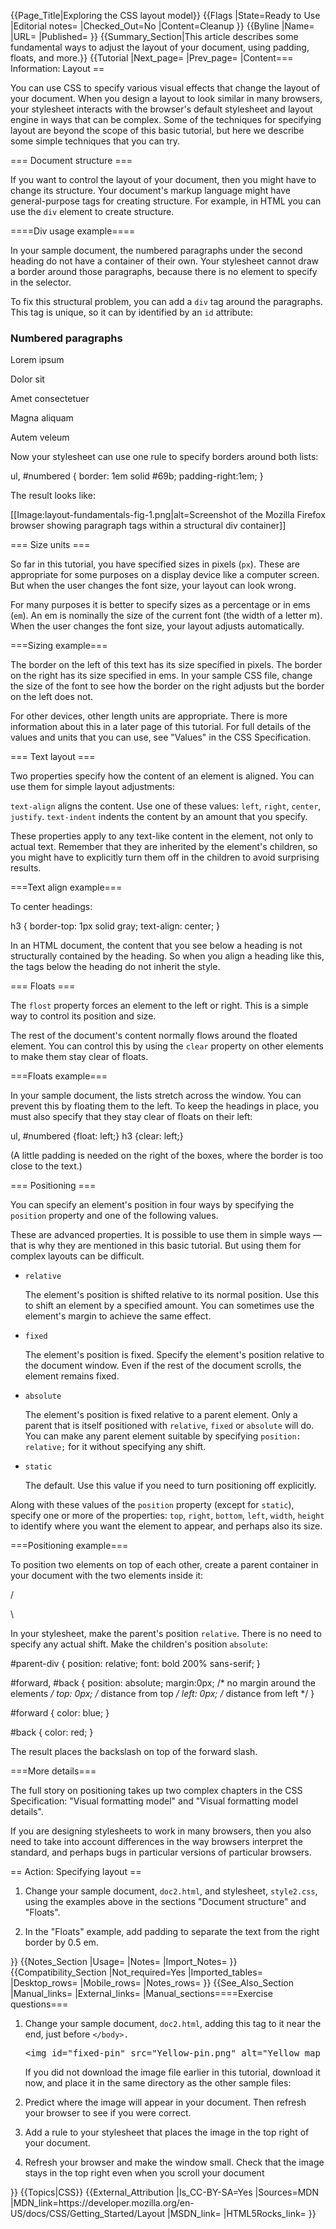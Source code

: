 {{Page_Title|Exploring the CSS layout model}}
{{Flags
|State=Ready to Use
|Editorial notes=
|Checked_Out=No
|Content=Cleanup
}}
{{Byline
|Name=
|URL=
|Published=
}}
{{Summary_Section|This article describes some fundamental ways to adjust the layout of your document, using padding, floats, and more.}}
{{Tutorial
|Next_page=
|Prev_page=
|Content=== Information: Layout ==
 
You can use CSS to specify various visual effects that change the layout of your document. When you design a layout to look similar in many browsers, your stylesheet interacts with the browser's default stylesheet and layout engine in ways that can be complex. Some of the techniques for specifying layout are beyond the scope of this basic tutorial, but here we
describe some simple techniques that you can try.
 
=== Document structure ===
 
If you want to control the layout of your document, then you might have to change its structure. Your document's markup language might have general-purpose tags for creating structure. For example, in HTML you can use the <code>div</code> element to create structure.

====Div usage example====

In your sample document, the numbered paragraphs under the second heading do not have a container of their own. Your stylesheet cannot draw a border around those paragraphs, because there is no element to specify in the selector.
 
To fix this structural problem, you can add a <code>div</code> tag around the paragraphs. This tag is unique, so it can by identified by an <code>id</code> attribute:
 
<syntaxhighlight lang="html5"><h3>Numbered paragraphs</h3>
<div id="numbered">
  <p>Lorem ipsum</p>
  <p>Dolor sit</p>
  <p>Amet consectetuer</p>
  <p>Magna aliquam</p>
  <p>Autem veleum</p>
</div></syntaxhighlight>
 
Now your stylesheet can use one rule to specify borders around both lists:

<syntaxhighlight lang="css">ul, #numbered {
  border: 1em solid #69b;
  padding-right:1em;
}</syntaxhighlight>
 
The result looks like:

[[Image:layout-fundamentals-fig-1.png|alt=Screenshot of the Mozilla Firefox browser showing paragraph tags within a structural div container]]
  
=== Size units ===
 
So far in this tutorial, you have specified sizes in pixels (<code>px</code>). These are appropriate for some purposes on a display device like a computer screen. But when the user changes the font size, your layout can look wrong.

For many purposes it is better to specify sizes as a percentage or in ems (<code>em</code>). An em is nominally the size of the current font (the width of a letter m). When the user changes the font size, your layout adjusts automatically.

===Sizing example===

The border on the left of this text has its size specified in pixels. The border on the right has its size specified in ems. In your 
sample CSS file, change the size of the font to see how the border on the right adjusts but the border on the left does not.
  
For other devices, other length units are appropriate. There is more information about this in a later page of this tutorial. For full details of the values and units that you can use, see "Values" in the CSS Specification.

=== Text layout ===
 
Two properties specify how the content of an element is aligned. You can use them for simple layout adjustments:

<code>text-align</code>
aligns the content. Use one of these values: <code>left</code>, <code>right</code>, <code>center</code>, <code>justify</code>.
<code>text-indent</code>
indents the content by an amount that you specify. 
 
These properties apply to any text-like content in the element, not only to actual text. Remember that they are inherited by the element's children, so you might have to explicitly turn them off in the children to avoid surprising results.

===Text align example===

To center headings:

<syntaxhighlight lang="css">h3 {
  border-top: 1px solid gray;
  text-align: center;
}</syntaxhighlight>
 
In an HTML document, the content that you see below a heading is not structurally contained by the heading. So when you align a heading like this, the tags below the heading do not inherit the style.

=== Floats ===
 
The <code>flost</code> property forces an element to the left or right. This is a simple way to control its position and size.

The rest of the document's content normally flows around the floated element. You can control this by using the <code>clear</code> property on other elements to make them stay clear of floats.
 
===Floats example===
 
In your sample document, the lists stretch across the window. You can prevent this by floating them to the left. To keep the headings in place, you must also specify that they stay clear of floats on their left:

<syntaxhighlight lang="css">ul, #numbered {float: left;}
h3 {clear: left;}</syntaxhighlight>
  
(A little padding is needed on the right of the boxes, where the border is too close to the text.)
 
=== Positioning ===
 
You can specify an element's position in four ways by specifying the <code>position</code> property and one of the following values.
 
These are advanced properties. It is possible to use them in simple ways &mdash; that is why they are mentioned in this basic tutorial. But using them for complex layouts can be difficult.

<ul>
<li>
<p><code>relative</code></p>
<p>The element's position is shifted relative to its normal position. Use this to shift an element by a specified amount. You can sometimes use the element's margin to achieve the same effect.</p>
</li>
<li>
<p><code>fixed</code></p>
<p>The element's position is fixed. Specify the element's position relative to the document window. Even if the rest of the document scrolls, the element remains fixed.</p>
</li>
<li>
<p><code>absolute</code></p>
<p>The element's position is fixed relative to a parent element. Only a parent that is itself positioned with <code>relative</code>, <code>fixed</code> or <code>absolute</code> will do. You can make any parent element suitable by specifying <code>position: relative;</code> for it without specifying any shift.</p>
</li>
<li>
<p><code>static</code></p>
<p>The default. Use this value if you need to turn positioning off explicitly.</p>
</li>
</ul>

Along with these values of the <code>position</code> property (except for <code>static</code>), specify one or more of the properties: <code>top</code>, <code>right</code>, <code>bottom</code>, <code>left</code>, <code>width</code>, <code>height</code> to identify where you want the element to appear, and perhaps also its size.
 
===Positioning  example===
 
To position two elements on top of each other, create a parent container in your document with the two elements inside it:
 
<syntaxhighlight lang="html5"><div id="parent-div">
  <p id="forward">/</p>
  <p id="back">\</p>
</div></syntaxhighlight>
 
In your stylesheet, make the parent's position <code>relative</code>. There is no need to specify any actual shift. Make the children's position <code>absolute</code>:
 
<syntaxhighlight lang="css">#parent-div {
  position: relative;
  font: bold 200% sans-serif;
}

#forward, #back {
  position: absolute;
  margin:0px; /* no margin around the elements */
  top: 0px; /* distance from top */
  left: 0px; /* distance from left */
}

#forward {
  color: blue;
}

#back {
  color: red;
}</syntaxhighlight>
 
The result places the backslash on top of the forward slash.
   
===More details===

The full story on positioning takes up two complex chapters in the CSS Specification: "Visual formatting model" and "Visual formatting model details".
 
If you are designing stylesheets to work in many browsers, then you also need to take into account differences in the way browsers interpret the standard, and perhaps bugs in particular versions of particular browsers.

== Action: Specifying layout ==

<ol> 
<li><p>Change your sample document, <code>doc2.html</code>, and stylesheet, <code>style2.css</code>, using the examples above in the sections "Document structure" and "Floats".</p></li>
<li><p>In the "Floats" example, add padding to separate the text from the right border by 0.5 em.</p></li>
</ol>
}}
{{Notes_Section
|Usage=
|Notes=
|Import_Notes=
}}
{{Compatibility_Section
|Not_required=Yes
|Imported_tables=
|Desktop_rows=
|Mobile_rows=
|Notes_rows=
}}
{{See_Also_Section
|Manual_links=
|External_links=
|Manual_sections====Exercise questions=== 

<ol>
<li><p>Change your sample document, <code>doc2.html</code>, adding this tag to it near the end, just before <code>&lt;/body&gt;.</code></p>

<pre>&lt;img id="fixed-pin" src="Yellow-pin.png" alt="Yellow map pin"&gt;</pre>
 
<p>If you did not download the image file earlier in this tutorial, download it now, and place it in the same directory as the other sample files:</p>
</li>
 <li>
<p>Predict where the image will appear in your document. Then refresh your browser to see if you were correct.</p>
</li>
 <li>
<p>Add a rule to your stylesheet that places the image in the top right of your document.</p>
</li>
<li>
 <p>Refresh your browser and make the window small. Check that the image stays in the top right even when you scroll your document</p>
</li>
</ol>
}}
{{Topics|CSS}}
{{External_Attribution
|Is_CC-BY-SA=Yes
|Sources=MDN
|MDN_link=https://developer.mozilla.org/en-US/docs/CSS/Getting_Started/Layout
|MSDN_link=
|HTML5Rocks_link=
}}